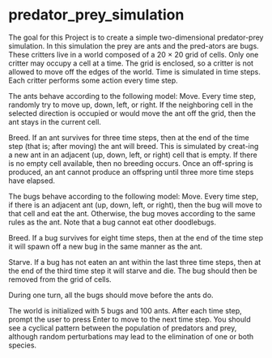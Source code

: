 # predator_prey_simulation
The goal for this Project is to create a simple two-dimensional predator-prey simulation. In this simulation the prey are ants and the pred-ators are bugs. These critters live in a world composed of a 20 × 20 grid of cells. Only one critter may occupy a cell at a time. The grid is  enclosed, so a critter is not allowed to move off the edges of the world. Time is simulated in time steps. Each critter performs some action every time step.


The ants behave according to the following model:
Move. Every time step, randomly try to move up, down, left, or right. If the neighboring cell in the selected direction is occupied or would move the ant off the grid, then the ant stays in the current cell.

Breed. If an ant survives for three time steps, then at the end of the time step (that is; after moving) the ant will breed. This is simulated by creat-ing a new ant in an adjacent (up, down, left, or right) cell that is empty. If there is no empty cell available, then no breeding occurs. Once an off-spring is produced, an ant cannot produce an offspring until three more time steps have elapsed.


The bugs behave according to the following model:
Move. Every time step, if there is an adjacent ant (up, down, left, or right), then the bug will move to that cell and eat the ant. Otherwise, the bug moves according to the same rules as the ant. Note that a bug cannot eat other doodlebugs.

Breed. If a bug survives for eight time steps, then at the end of the time step it will spawn off a new bug in the same manner as the ant.

Starve. If a bug has not eaten an ant within the last three time steps, then at the end of the third time step it will starve and die. The bug should then be removed from the grid of cells.

During one turn, all the bugs should move before the ants do.

The world is initialized with 5 bugs and 100 ants. After each time step, prompt the user to press Enter to move to the next time step. You should see a cyclical pattern between the population of predators and prey, although random perturbations may lead to the elimination of one or both species.
